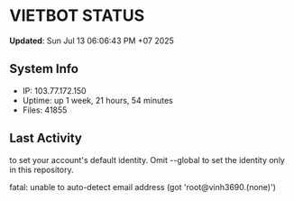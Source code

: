 # VIETBOT STATUS
**Updated**: Sun Jul 13 06:06:43 PM +07 2025

## System Info
- IP: 103.77.172.150
- Uptime: up 1 week, 21 hours, 54 minutes
- Files: 41855

## Last Activity

to set your account's default identity.
Omit --global to set the identity only in this repository.

fatal: unable to auto-detect email address (got 'root@vinh3690.(none)')
